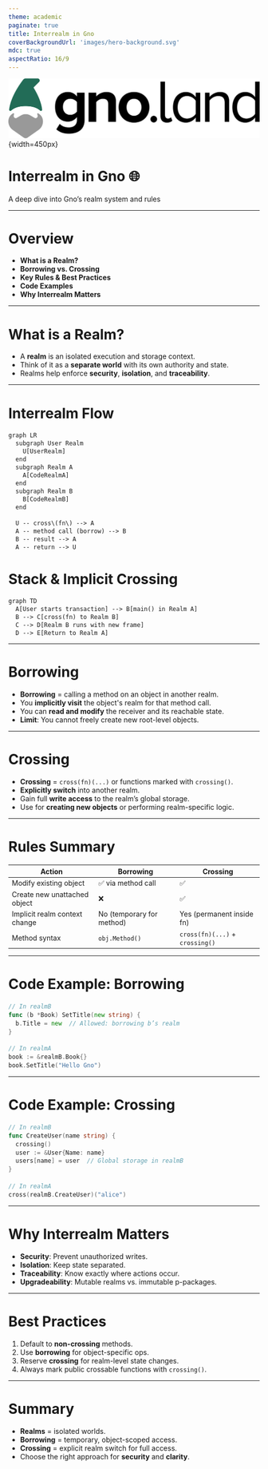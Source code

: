```yaml
---
theme: academic
paginate: true
title: Interrealm in Gno
coverBackgroundUrl: 'images/hero-background.svg'
mdc: true
aspectRatio: 16/9
---
```


![](./images/gnoland-logo.png){width=450px}

# Interrealm in Gno 🌐

A deep dive into Gno’s realm system and rules

---

# Overview

* **What is a Realm?**
* **Borrowing vs. Crossing**
* **Key Rules & Best Practices**
* **Code Examples**
* **Why Interrealm Matters**

---

# What is a Realm?

* A **realm** is an isolated execution and storage context.
* Think of it as a **separate world** with its own authority and state.
* Realms help enforce **security**, **isolation**, and **traceability**.

---

# Interrealm Flow

```mermaid
graph LR
  subgraph User Realm
    U[UserRealm]
  end
  subgraph Realm A
    A[CodeRealmA]
  end
  subgraph Realm B
    B[CodeRealmB]
  end

  U -- cross\(fn\) --> A
  A -- method call (borrow) --> B
  B -- result --> A
  A -- return --> U
```


# Stack & Implicit Crossing

```mermaid
graph TD
  A[User starts transaction] --> B[main() in Realm A]
  B --> C[cross(fn) to Realm B]
  C --> D[Realm B runs with new frame]
  D --> E[Return to Realm A]
```

---

# Borrowing

* **Borrowing** = calling a method on an object in another realm.
* You **implicitly visit** the object's realm for that method call.
* You can **read and modify** the receiver and its reachable state.
* **Limit**: You cannot freely create new root-level objects.

---

# Crossing

* **Crossing** = `cross(fn)(...)` or functions marked with `crossing()`.
* **Explicitly switch** into another realm.
* Gain full **write access** to the realm’s global storage.
* Use for **creating new objects** or performing realm-specific logic.

---

# Rules Summary

| Action                        | Borrowing                 | Crossing                        |
| ----------------------------- | ------------------------- | ------------------------------- |
| Modify existing object        | ✅ via method call         | ✅                               |
| Create new unattached object  | ❌                         | ✅                               |
| Implicit realm context change | No (temporary for method) | Yes (permanent inside fn)       |
| Method syntax                 | `obj.Method()`            | `cross(fn)(...)` + `crossing()` |

---

# Code Example: Borrowing

```go
// In realmB
func (b *Book) SetTitle(new string) {
  b.Title = new  // Allowed: borrowing b’s realm
}

// In realmA
book := &realmB.Book{}
book.SetTitle("Hello Gno")
```

---

# Code Example: Crossing

```go
// In realmB
func CreateUser(name string) {
  crossing()
  user := &User{Name: name}
  users[name] = user  // Global storage in realmB
}

// In realmA
cross(realmB.CreateUser)("alice")
```

---

# Why Interrealm Matters

* **Security**: Prevent unauthorized writes.
* **Isolation**: Keep state separated.
* **Traceability**: Know exactly where actions occur.
* **Upgradeability**: Mutable realms vs. immutable p-packages.

---

# Best Practices

1. Default to **non-crossing** methods.
2. Use **borrowing** for object-specific ops.
3. Reserve **crossing** for realm-level state changes.
4. Always mark public crossable functions with `crossing()`.

---

# Summary

* **Realms** = isolated worlds.
* **Borrowing** = temporary, object-scoped access.
* **Crossing** = explicit realm switch for full access.
* Choose the right approach for **security** and **clarity**.
